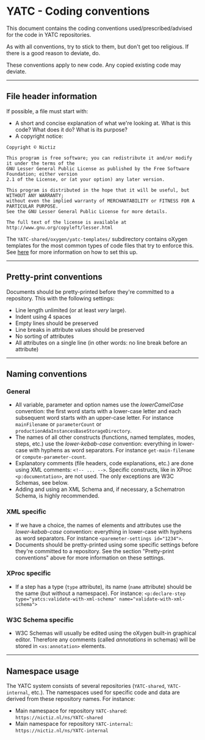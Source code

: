 # YATC - Coding conventions

This document contains the coding conventions used/prescribed/advised for the code in YATC repositories. 

As with all conventions, try to stick to them, but don't get too religious. If there is a good reason to deviate, do. 

These conventions apply to new code. Any copied existing code may deviate. 

----

## File header information

If possible, a file must start with:
* A short and concise explanation of what we're looking at. What is this code? What does it do? What is its purpose? 
* A copyright notice:

```
Copyright © Nictiz

This program is free software; you can redistribute it and/or modify it under the terms of the
GNU Lesser General Public License as published by the Free Software Foundation; either version
2.1 of the License, or (at your option) any later version.

This program is distributed in the hope that it will be useful, but WITHOUT ANY WARRANTY;
without even the implied warranty of MERCHANTABILITY or FITNESS FOR A PARTICULAR PURPOSE.
See the GNU Lesser General Public License for more details.

The full text of the license is available at http://www.gnu.org/copyleft/lesser.html
```

The `YATC-shared/oxygen/yatc-templates/` subdirectory contains oXygen templates for the most common types of code files that try to enforce this. See [here](using-oxygen.md) for more information on how to set this up.

-------

## Pretty-print conventions

Documents should be pretty-printed before they're committed to a repository. This with the following settings:

* Line length unlimited (or at least *very* large).
* Indent using 4 spaces
* Empty lines should be preserved
* Line breaks in attribute values should be preserved
* No sorting of attributes 
* All attributes on a single line (in other words: no line break before an attribute)

-----

## Naming conventions

### General

* All variable, parameter and option names use the *lowerCamelCase* convention: the first word starts with a lower-case letter and each subsequent word starts with an upper-case letter. For instance `mainFilename` or `parameterCount` or `productionAdaInstancesBaseStorageDirectory`.
* The names of all other constructs (functions, named templates, modes, steps, etc.) use the *lower-kebab-case* convention: everything in lower-case with hyphens as word separators. For instance `get-main-filename` or `compute-parameter-count`.
* Explanatory comments (file headers, code explanations, etc.) are done using XML comments: `<!-- ... -->`. Specific constructs, like in XProc `<p:documentation>`, are not used. The only exceptions are W3C Schemas, see below.
* Adding and using an XML Schema and, if necessary, a Schematron Schema, is highly recommended.

### XML specific

* If we have a choice, the names of elements and attributes use the *lower-kebab-case* convention: everything in lower-case with hyphens as word separators. For instance `<paremeter-settings id="1234">`.
* Documents should be pretty-printed using some specific settings before they're committed to a repository. See the section "Pretty-print conventions" above for more information on these settings.


### XProc specific

* If a step has a type (`type` attribute), its name (`name` attribute) should be the same (but without a namespace). For instance: `<p:declare-step type="yatcs:validate-with-xml-schema" name="validate-with-xml-schema">`

### W3C Schema specific

* W3C Schemas will usually be edited using the oXygen built-in graphical editor. Therefore any comments (called *annotations* in schemas) will be stored in `<xs:annotation>` elements.  

-------

## Namespace usage

The YATC system consists of several repositories (`YATC-shared`, `YATC-internal`, etc.). The namespaces used for specific code and data are derived from these repository names. For instance:

* Main namespace for repository `YATC-shared`: `https://nictiz.nl/ns/YATC-shared`
* Main namespace for repository `YATC-internal`: `https://nictiz.nl/ns/YATC-internal`

